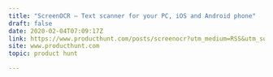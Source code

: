 ```yaml
---
title: "ScreenOCR — Text scanner for your PC, iOS and Android phone"
draft: false
date: 2020-02-04T07:09:17Z
link: https://www.producthunt.com/posts/screenocr?utm_medium=RSS&utm_source=hune
site: www.producthunt.com
topic: product hunt  

---
```

